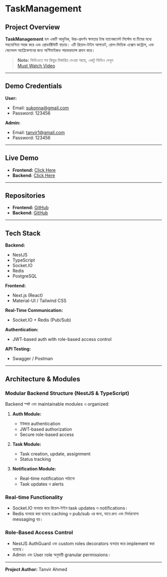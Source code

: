 # TaskManagement

## Project Overview
**TaskManagement** হল একটি আধুনিক, উচ্চ-প্রদর্শন ক্ষমতার টাস্ক ম্যানেজমেন্ট সিস্টেম যা টিমের মধ্যে সহযোগিতা সহজ করে এবং প্রোডাক্টিভিটি বাড়ায়। এটি রিয়েল-টাইম আপডেট, রোল-ভিত্তিক এক্সেস কন্ট্রোল, এবং স্কেলেবল অ্যাপ্লিকেশনের জন্য অপ্টিমাইজড পারফরম্যান্স প্রদান করে।  

> **Note:** ভিডিওতে সব কিছুর বিস্তারিত দেওয়া আছে, একটু ভিডিও দেখুন  
> [Must Watch Video](https://drive.google.com/file/d/1l7TpYPZdS_dmm1QeOBwtgEiVmjcvnvYE/view?usp=sharing)  

---

## Demo Credentials

**User:**  
- Email: sukonna@gmail.com  
- Password: 123456  

**Admin:**  
- Email: tanvir1@gmail.com  
- Password: 123456  

---

## Live Demo

- **Frontend:** [Click Here](https://taskmanagement-frontend-ten.vercel.app)  
- **Backend:** [Click Here](https://nestjs-task-production-09a2.up.railway.app/)  

---

## Repositories

- **Frontend:** [GitHub](https://github.com/Tanvir286/taskmanagement_frontend)  
- **Backend:** [GitHub](https://github.com/Tanvir286/taskmanagement)  

---

## Tech Stack

**Backend:**  
- NestJS  
- TypeScript  
- Socket.IO  
- Redis  
- PostgreSQL  

**Frontend:**  
- Next.js (React)  
- Material-UI / Tailwind CSS  

**Real-Time Communication:**  
- Socket.IO + Redis (Pub/Sub)  

**Authentication:**  
- JWT-based auth with role-based access control  

**API Testing:**  
- Swagger / Postman  

---

## Architecture & Modules

### Modular Backend Structure (NestJS & TypeScript)
Backend স্পষ্ট এবং maintainable modules এ organized:

1. **Auth Module:**  
   - ইউজার authentication  
   - JWT-based authorization  
   - Secure role-based access  

2. **Task Module:**  
   - Task creation, update, assignment  
   - Status tracking  

3. **Notification Module:**  
   - Real-time notification পাঠানো  
   - Task updates ও alerts  

### Real-time Functionality
- Socket.IO ব্যবহার করে রিয়েল-টাইম task updates ও notifications।  
- Redis ব্যবহার করা হয়েছে caching ও pub/sub এর জন্য, যাতে দ্রুত এবং নির্ভরযোগ্য messaging হয়।  

### Role-Based Access Control
- NestJS AuthGuard এবং custom roles decorators ব্যবহার করে implement করা হয়েছে।  
- Admin এবং User role অনুযায়ী granular permissions।  

---

**Project Author:** Tanvir Ahmed  
